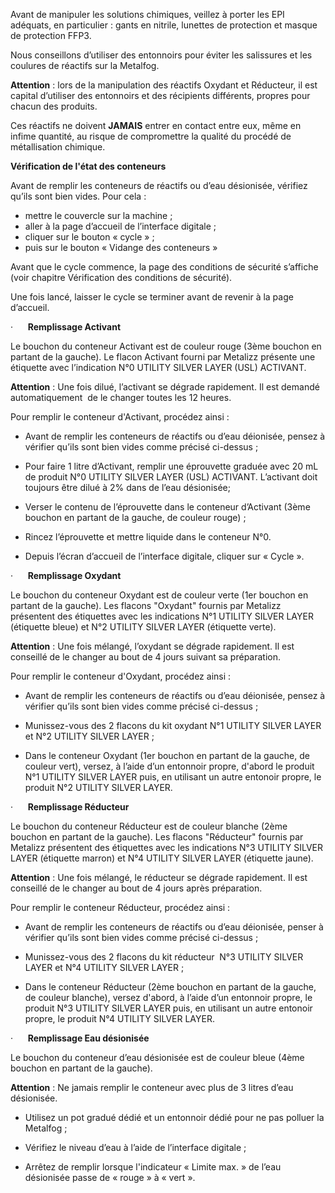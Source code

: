 Avant de manipuler les solutions chimiques, veillez à porter les EPI adéquats, en particulier : gants en nitrile, lunettes de protection et masque de protection FFP3.

Nous conseillons d’utiliser des entonnoirs pour éviter les salissures et les coulures de réactifs sur la Metalfog.

**Attention** : lors de la manipulation des réactifs Oxydant et Réducteur, il est capital d’utiliser des entonnoirs et des récipients différents, propres pour chacun des produits.

Ces réactifs ne doivent **JAMAIS** entrer en contact entre eux, même en infime quantité, au risque de compromettre la qualité du procédé de métallisation chimique.

**Vérification de l'état des conteneurs**

Avant de remplir les conteneurs de réactifs ou d’eau désionisée, vérifiez qu’ils sont bien vides. 
Pour cela :

- mettre le couvercle sur la machine ;
- aller à la page d’accueil de l’interface digitale ;
- cliquer sur le bouton « cycle » ;
- puis sur le bouton « Vidange des conteneurs »

Avant que le cycle commence, la page des conditions de sécurité s’affiche (voir chapitre Vérification des conditions de sécurité).

Une fois lancé, laisser le cycle se terminer avant de revenir à la page d’accueil.

·      **Remplissage Activant**

Le bouchon du conteneur Activant est de couleur rouge (3ème bouchon en partant de la gauche). Le flacon Activant fourni par Metalizz présente une étiquette avec l’indication N°0 UTILITY SILVER LAYER (USL) ACTIVANT.

**Attention** : Une fois dilué, l’activant se dégrade rapidement. Il est demandé automatiquement  de le changer toutes les 12 heures.

Pour remplir le conteneur d'Activant, procédez ainsi :

 -  Avant de remplir les conteneurs de réactifs ou d’eau déionisée, pensez à vérifier qu’ils sont bien vides comme précisé ci-dessus ;

 -  Pour faire  1 litre d’Activant, remplir une éprouvette graduée avec 20 mL de produit N°0 UTILITY SILVER LAYER (USL) ACTIVANT. L’activant doit toujours être dilué à 2% dans de l’eau désionisée;

 - Verser le contenu de l’éprouvette dans le conteneur d’Activant  (3ème bouchon en partant de la gauche, de couleur rouge) ;

 -  Rincez l’éprouvette et mettre liquide dans le conteneur N°0.
 
 - Depuis l’écran d’accueil de l’interface digitale, cliquer sur « Cycle ».

·      **Remplissage Oxydant**

Le bouchon du conteneur Oxydant est de couleur verte (1er bouchon en partant de la gauche). Les flacons "Oxydant" fournis par Metalizz présentent des étiquettes avec les indications N°1 UTILITY SILVER LAYER (étiquette bleue) et N°2 UTILITY SILVER LAYER (étiquette verte).

**Attention** : Une fois mélangé, l’oxydant se dégrade rapidement. Il est conseillé de le changer au bout de 4 jours suivant sa préparation.

Pour remplir le conteneur d'Oxydant, procédez ainsi :

 - Avant de remplir les conteneurs de réactifs ou d’eau déionisée, pensez à vérifier qu’ils sont bien vides comme précisé ci-dessus ;

 - Munissez-vous des 2 flacons du kit oxydant N°1 UTILITY SILVER LAYER et N°2 UTILITY SILVER LAYER ;

 - Dans le conteneur Oxydant (1er bouchon en partant de la gauche, de couleur vert), versez, à l’aide d’un entonnoir propre, d'abord le produit N°1 UTILITY SILVER LAYER puis, en utilisant un autre entonoir propre, le produit N°2 UTILITY SILVER LAYER.

·      **Remplissage Réducteur**

Le bouchon du conteneur Réducteur est de couleur blanche (2ème bouchon en partant de la gauche). Les flacons "Réducteur" fournis par Metalizz présentent des étiquettes avec les indications N°3 UTILITY SILVER LAYER (étiquette marron) et N°4 UTILITY SILVER LAYER (étiquette jaune).

**Attention** : Une fois mélangé, le réducteur se dégrade rapidement. Il est conseillé de le changer au bout de 4 jours après préparation.

Pour remplir le conteneur Réducteur, procédez ainsi :

 - Avant de remplir les conteneurs de réactifs ou d’eau déionisée, penser à vérifier qu’ils sont bien vides comme précisé ci-dessus ;

 - Munissez-vous des 2 flacons du kit réducteur  N°3 UTILITY SILVER LAYER et N°4 UTILITY SILVER LAYER ;

 - Dans le conteneur Réducteur (2ème bouchon en partant de la gauche, de couleur blanche), versez d'abord, à l’aide d’un entonnoir propre, le produit N°3 UTILITY SILVER LAYER puis, en utilisant un autre entonoir propre, le produit N°4 UTILITY SILVER LAYER.

·      **Remplissage Eau désionisée**

Le bouchon du conteneur d’eau désionisée est de couleur bleue (4ème bouchon en partant de la gauche).

**Attention** : Ne jamais remplir le conteneur avec plus de 3 litres d’eau désionisée.

 - Utilisez un pot gradué dédié et un entonnoir dédié pour ne pas polluer la Metalfog ;

 - Vérifiez le niveau d’eau à l’aide de l’interface digitale ;

 - Arrêtez de remplir lorsque l'indicateur « Limite max. » de l’eau désionisée passe de « rouge » à « vert ».